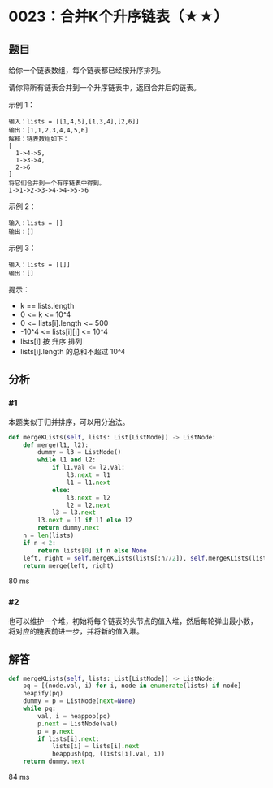 # 0023：合并K个升序链表（★★）


## 题目

给你一个链表数组，每个链表都已经按升序排列。

请你将所有链表合并到一个升序链表中，返回合并后的链表。


示例 1：

	输入：lists = [[1,4,5],[1,3,4],[2,6]]
	输出：[1,1,2,3,4,4,5,6]
	解释：链表数组如下：
	[
	  1->4->5,
	  1->3->4,
	  2->6
	]
	将它们合并到一个有序链表中得到。
	1->1->2->3->4->4->5->6
	
示例 2：

	输入：lists = []
	输出：[]
	
示例 3：

	输入：lists = [[]]
	输出：[]

提示：
- k == lists.length
- 0 <= k <= 10^4
- 0 <= lists[i].length <= 500
- -10^4 <= lists[i][j] <= 10^4
- lists[i] 按 升序 排列
- lists[i].length 的总和不超过 10^4

## 分析

### #1

本题类似于归并排序，可以用分治法。

```python
def mergeKLists(self, lists: List[ListNode]) -> ListNode:
	def merge(l1, l2):
		dummy = l3 = ListNode()
		while l1 and l2:
			if l1.val <= l2.val:
				l3.next = l1
				l1 = l1.next
			else:
				l3.next = l2
				l2 = l2.next
			l3 = l3.next
		l3.next = l1 if l1 else l2
		return dummy.next
	n = len(lists)
	if n < 2:
		return lists[0] if n else None
	left, right = self.mergeKLists(lists[:n//2]), self.mergeKLists(lists[n//2:])
	return merge(left, right)
```

80 ms

### #2

也可以维护一个堆，初始将每个链表的头节点的值入堆，然后每轮弹出最小数，
将对应的链表前进一步，并将新的值入堆。

## 解答

```python
def mergeKLists(self, lists: List[ListNode]) -> ListNode:
	pq = [(node.val, i) for i, node in enumerate(lists) if node]
	heapify(pq)
	dummy = p = ListNode(next=None)
	while pq:
		val, i = heappop(pq)
		p.next = ListNode(val)
		p = p.next
		if lists[i].next:
			lists[i] = lists[i].next
			heappush(pq, (lists[i].val, i))
	return dummy.next
```
84 ms
